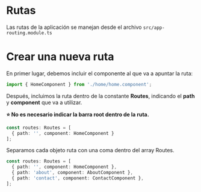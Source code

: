 # Rutas

Las rutas de la aplicación se manejan desde el archivo `src/app-routing.module.ts`

# Crear una nueva ruta

En primer lugar, debemos incluir el componente al que va a apuntar la ruta:

```typescript
import { HomeComponent } from './home/home.component';
```

Después, incluimos la ruta dentro de la constante **Routes**, indicando el **path** y **component** que va a utilizar.

**:star: No es necesario indicar la barra root dentro de la ruta.**

```typescript
const routes: Routes = [
  { path: '', component: HomeComponent }
];
```

Separamos cada objeto ruta con una coma dentro del array Routes.

```typescript
const routes: Routes = [
  { path: '', component: HomeComponent },
  { path: 'about', component: AboutComponent },
  { path: 'contact', component: ContactComponent },
];
```

